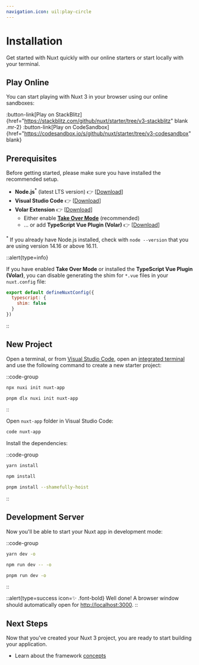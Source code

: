 ```yaml
---
navigation.icon: uil:play-circle
---
```


# Installation

Get started with Nuxt quickly with our online starters or start locally with your terminal.

## Play Online

You can start playing with Nuxt 3 in your browser using our online sandboxes:

:button-link[Play on StackBlitz]{href="https://stackblitz.com/github/nuxt/starter/tree/v3-stackblitz" blank .mr-2}
:button-link[Play on CodeSandbox]{href="https://codesandbox.io/s/github/nuxt/starter/tree/v3-codesandbox" blank}

## Prerequisites

Before getting started, please make sure you have installed the recommended setup.

* **Node.js**<sup>*</sup> (latest LTS version) 👉 [[Download](https://nodejs.org/en/download/)]
* **Visual Studio Code** 👉 [[Download](https://code.visualstudio.com/)]
* **Volar Extension** 👉 [[Download](https://marketplace.visualstudio.com/items?itemName=johnsoncodehk.volar)]
  * Either enable [**Take Over Mode**](https://github.com/johnsoncodehk/volar/discussions/471) (recommended)
  * ... or add **TypeScript Vue Plugin (Volar)** 👉 [[Download](https://marketplace.visualstudio.com/items?itemName=johnsoncodehk.vscode-typescript-vue-plugin)]

<sup>*</sup> If you already have Node.js installed, check with `node --version` that you are using version 14.16 or above 16.11.

::alert{type=info}

If you have enabled **Take Over Mode** or installed the **TypeScript Vue Plugin (Volar)**, you can disable generating the shim for `*.vue` files in your `nuxt.config` file:

```js
export default defineNuxtConfig({
  typescript: {
    shim: false
  }
})
```

::

## New Project

Open a terminal, or from [Visual Studio Code](https://code.visualstudio.com/), open an [integrated terminal](https://code.visualstudio.com/docs/editor/integrated-terminal) and use the following command to create a new starter project:

::code-group

```bash [npx]
npx nuxi init nuxt-app
```

```bash [pnpm]
pnpm dlx nuxi init nuxt-app
```

::

Open `nuxt-app` folder in Visual Studio Code:

```bash
code nuxt-app
```

Install the dependencies:

::code-group

```bash [yarn]
yarn install
```

```bash [npm]
npm install
```

```bash [pnpm]
pnpm install --shamefully-hoist
```

::

## Development Server

Now you'll be able to start your Nuxt app in development mode:

::code-group

```bash [yarn]
yarn dev -o
```

```bash [npm]
npm run dev -- -o
```

```bash [pnpm]
pnpm run dev -o
```

::

::alert{type=success icon=✨ .font-bold}
Well done! A browser window should automatically open for <http://localhost:3000>.
::

## Next Steps

Now that you've created your Nuxt 3 project, you are ready to start building your application.

* Learn about the framework [concepts](/guide/concepts/auto-imports)
